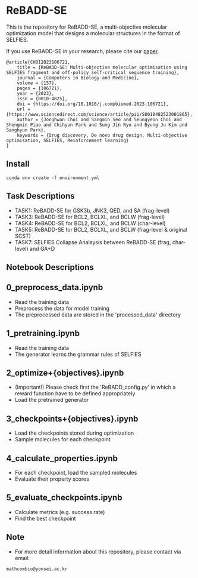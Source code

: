# ReBADD-SE
This is the repository for ReBADD-SE, a multi-objective molecular optimization model that designs a molecular structures in the format of SELFIES.

If you use ReBADD-SE in your research, please cite our [paper](https://www.sciencedirect.com/science/article/pii/S0010482523001865).
```
@article{CHOI2023106721,
	title = {ReBADD-SE: Multi-objective molecular optimisation using SELFIES fragment and off-policy self-critical sequence training},
	journal = {Computers in Biology and Medicine},
	volume = {157},
	pages = {106721},
	year = {2023},
	issn = {0010-4825},
	doi = {https://doi.org/10.1016/j.compbiomed.2023.106721},
	url = {https://www.sciencedirect.com/science/article/pii/S0010482523001865},
	author = {Jonghwan Choi and Sangmin Seo and Seungyeon Choi and Shengmin Piao and Chihyun Park and Sung Jin Ryu and Byung Ju Kim and Sanghyun Park},
	keywords = {Drug discovery, De novo drug design, Multi-objective optimisation, SELFIES, Reinforcement learning}
}
```

Install
----
```
conda env create -f environment.yml
```


Task Descriptions
----
- TASK1: ReBADD-SE for GSK3b, JNK3, QED, and SA (frag-level)
- TASK3: ReBADD-SE for BCL2, BCLXL, and BCLW (frag-level)
- TASK4: ReBADD-SE for BCL2, BCLXL, and BCLW (char-level)
- TASK5: ReBADD-SE for BCL2, BCLXL, and BCLW (frag-level & original SCST)
- TASK7: SELFIES Collapse Analaysis between ReBADD-SE (frag, char-level) and GA+D



Notebook Descriptions
----
## 0_preprocess_data.ipynb
- Read the training data
- Preprocess the data for model training
- The preprocessed data are stored in the 'processed_data' directory

## 1_pretraining.ipynb
- Read the training data
- The generator learns the grammar rules of SELFIES

## 2_optimize+{objectives}.ipynb
- (Important!) Please check first the 'ReBADD_config.py' in which a reward function have to be defined appropriately
- Load the pretrained generator

## 3_checkpoints+{objectives}.ipynb
- Load the checkpoints stored during optimization
- Sample molecules for each checkpoint

## 4_calculate_properties.ipynb
- For each checkpoint, load the sampled molecules
- Evaluate their property scores

## 5_evaluate_checkpoints.ipynb
- Calculate metrics (e.g. success rate)
- Find the best checkpoint


Note
----
- For more detail information about this repository, please contact via email:
```
mathcombio@yonsei.ac.kr
```
